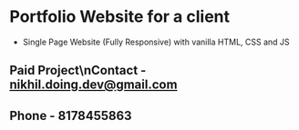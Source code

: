 # Portfolio Website for a client
* Single Page Website (Fully Responsive) with vanilla HTML, CSS and JS
## Paid Project\nContact - nikhil.doing.dev@gmail.com
## Phone - 8178455863

